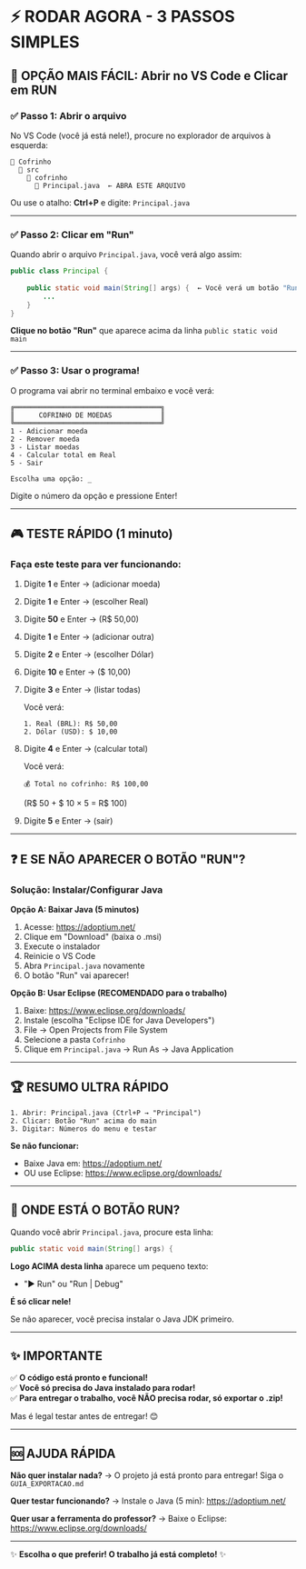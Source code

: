 # ⚡ RODAR AGORA - 3 PASSOS SIMPLES

## 🎯 OPÇÃO MAIS FÁCIL: Abrir no VS Code e Clicar em RUN

### ✅ Passo 1: Abrir o arquivo
No VS Code (você já está nele!), procure no explorador de arquivos à esquerda:

```
📁 Cofrinho
  📁 src
    📁 cofrinho
      📄 Principal.java  ← ABRA ESTE ARQUIVO
```

Ou use o atalho: **Ctrl+P** e digite: `Principal.java`

---

### ✅ Passo 2: Clicar em "Run"

Quando abrir o arquivo `Principal.java`, você verá algo assim:

```java
public class Principal {
    
    public static void main(String[] args) {  ← Você verá um botão "Run" aqui
        ...
    }
}
```

**Clique no botão "Run"** que aparece acima da linha `public static void main`

---

### ✅ Passo 3: Usar o programa!

O programa vai abrir no terminal embaixo e você verá:

```
╔════════════════════════════════════╗
║      COFRINHO DE MOEDAS            ║
╚════════════════════════════════════╝
1 - Adicionar moeda
2 - Remover moeda
3 - Listar moedas
4 - Calcular total em Real
5 - Sair

Escolha uma opção: _
```

Digite o número da opção e pressione Enter!

---

## 🎮 TESTE RÁPIDO (1 minuto)

### Faça este teste para ver funcionando:

1. Digite **1** e Enter → (adicionar moeda)
2. Digite **1** e Enter → (escolher Real)
3. Digite **50** e Enter → (R$ 50,00)
4. Digite **1** e Enter → (adicionar outra)
5. Digite **2** e Enter → (escolher Dólar)
6. Digite **10** e Enter → ($ 10,00)
7. Digite **3** e Enter → (listar todas)
   
   Você verá:
   ```
   1. Real (BRL): R$ 50,00
   2. Dólar (USD): $ 10,00
   ```

8. Digite **4** e Enter → (calcular total)
   
   Você verá:
   ```
   💰 Total no cofrinho: R$ 100,00
   ```
   (R$ 50 + $ 10 × 5 = R$ 100)

9. Digite **5** e Enter → (sair)

---

## ❓ E SE NÃO APARECER O BOTÃO "RUN"?

### Solução: Instalar/Configurar Java

**Opção A: Baixar Java (5 minutos)**
1. Acesse: https://adoptium.net/
2. Clique em "Download" (baixa o .msi)
3. Execute o instalador
4. Reinicie o VS Code
5. Abra `Principal.java` novamente
6. O botão "Run" vai aparecer!

**Opção B: Usar Eclipse (RECOMENDADO para o trabalho)**
1. Baixe: https://www.eclipse.org/downloads/
2. Instale (escolha "Eclipse IDE for Java Developers")
3. File → Open Projects from File System
4. Selecione a pasta `Cofrinho`
5. Clique em `Principal.java` → Run As → Java Application

---

## 🏆 RESUMO ULTRA RÁPIDO

```
1. Abrir: Principal.java (Ctrl+P → "Principal")
2. Clicar: Botão "Run" acima do main
3. Digitar: Números do menu e testar
```

**Se não funcionar:**
- Baixe Java em: https://adoptium.net/
- OU use Eclipse: https://www.eclipse.org/downloads/

---

## 📸 ONDE ESTÁ O BOTÃO RUN?

Quando você abrir `Principal.java`, procure esta linha:

```java
public static void main(String[] args) {
```

**Logo ACIMA desta linha** aparece um pequeno texto:
- "▶ Run" ou "Run | Debug"

**É só clicar nele!**

Se não aparecer, você precisa instalar o Java JDK primeiro.

---

## ✨ IMPORTANTE

✅ **O código está pronto e funcional!**  
✅ **Você só precisa do Java instalado para rodar!**  
✅ **Para entregar o trabalho, você NÃO precisa rodar, só exportar o .zip!**  

Mas é legal testar antes de entregar! 😊

---

## 🆘 AJUDA RÁPIDA

**Não quer instalar nada?**
→ O projeto já está pronto para entregar! Siga o `GUIA_EXPORTACAO.md`

**Quer testar funcionando?**
→ Instale o Java (5 min): https://adoptium.net/

**Quer usar a ferramenta do professor?**
→ Baixe o Eclipse: https://www.eclipse.org/downloads/

---

✨ **Escolha o que preferir! O trabalho já está completo!** ✨
